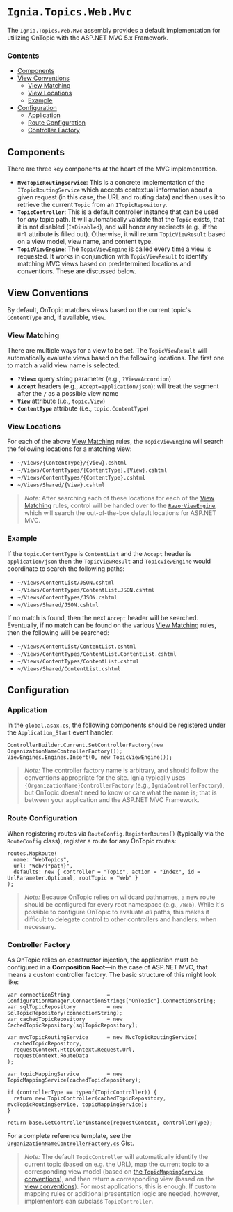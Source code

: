 ﻿# `Ignia.Topics.Web.Mvc`
The `Ignia.Topics.Web.Mvc` assembly provides a default implementation for utilizing OnTopic with the ASP.NET MVC 5.x Framework. 

### Contents
- [Components](#components)
- [View Conventions](#view-conventions)
  - [View Matching](#view-matching)
  - [View Locations](#view-locations)
  - [Example](#example)
- [Configuration](#configuration)
  - [Application](#application)
  - [Route Configuration](#route-configuration)
  - [Controller Factory](#controller-factory)

## Components
There are three key components at the heart of the MVC implementation.
- **`MvcTopicRoutingService`**: This is a concrete implementation of the `ITopicRoutingService` which accepts contextual information about a given request (in this case, the URL and routing data) and then uses it to retrieve the current `Topic` from an `ITopicRepository`.
- **`TopicController`**: This is a default controller instance that can be used for _any_ topic path. It will automatically validate that the `Topic` exists, that it is not disabled (`IsDisabled`), and will honor any redirects (e.g., if the `Url` attribute is filled out). Otherwise, it will return `TopicViewResult` based on a view model, view name, and content type.
- **`TopicViewEngine`**: The `TopicViewEngine` is called every time a view is requested. It works in conjunction with `TopicViewResult` to identify matching MVC views based on predetermined locations and conventions. These are discussed below.

## View Conventions
By default, OnTopic matches views based on the current topic's `ContentType` and, if available, `View`. 

### View Matching
There are multiple ways for a view to be set. The `TopicViewResult` will automatically evaluate views based on the following locations. The first one to match a valid view name is selected.
- **`?View=`** query string parameter (e.g., `?View=Accordion`)
- **`Accept`** headers (e.g., `Accept=application/json`); will treat the segment after the `/` as a possible view name
- **`View`** attribute (i.e., `topic.View`)
- **`ContentType`** attribute (i.e., `topic.ContentType`)

### View Locations
For each of the above [View Matching](#view-matching) rules, the `TopicViewEngine` will search the following locations for a matching view:
- `~/Views/{ContentType}/{View}.cshtml`
- `~/Views/ContentTypes/{ContentType}.{View}.cshtml`
- `~/Views/ContentTypes/{ContentType}.cshtml`
- `~/Views/Shared/{View}.cshtml`

> *Note:* After searching each of these locations for each of the [View Matching](#view-matching) rules, control will be handed over to the [`RazorViewEngine`](https://msdn.microsoft.com/en-us/library/system.web.mvc.razorviewengine%28v=vs.118%29.aspx?f=255&MSPPError=-2147217396), which will search the out-of-the-box default locations for ASP.NET MVC. 
   
### Example
If the `topic.ContentType` is `ContentList` and the `Accept` header is `application/json` then the `TopicViewResult` and `TopicViewEngine` would coordinate to search the following paths:
- `~/Views/ContentList/JSON.cshtml`
- `~/Views/ContentTypes/ContentList.JSON.cshtml`
- `~/Views/ContentTypes/JSON.cshtml`
- `~/Views/Shared/JSON.cshtml`

If no match is found, then the next `Accept` header will be searched. Eventually, if no match can be found on the various [View Matching](#view-matching) rules, then the following will be searched:

- `~/Views/ContentList/ContentList.cshtml`
- `~/Views/ContentTypes/ContentList.ContentList.cshtml`
- `~/Views/ContentTypes/ContentList.cshtml`
- `~/Views/Shared/ContentList.cshtml`

## Configuration

### Application
In the `global.asax.cs`, the following components should be registered under the `Application_Start` event handler:
```
ControllerBuilder.Current.SetControllerFactory(new OrganizationNameControllerFactory());
ViewEngines.Engines.Insert(0, new TopicViewEngine());
```
> *Note:* The controller factory name is arbitrary, and should follow the conventions appropriate for the site. Ignia typically uses `{OrganizationName}ControllerFactory` (e.g., `IgniaControllerFactory`), but OnTopic doesn't need to know or care what the name is; that is between your application and the ASP.NET MVC Framework.

### Route Configuration
When registering routes via `RouteConfig.RegisterRoutes()` (typically via the `RouteConfig` class), register a route for any OnTopic routes:
```
routes.MapRoute(
  name: "WebTopics",
  url: "Web/{*path}",
  defaults: new { controller = "Topic", action = "Index", id = UrlParameter.Optional, rootTopic = "Web" }
);
```
> *Note:* Because OnTopic relies on wildcard pathnames, a new route should be configured for every root namespace (e.g., `/Web`). While it's possible to configure OnTopic to evaluate _all_ paths, this makes it difficult to delegate control to other controllers and handlers, when necessary.

### Controller Factory
As OnTopic relies on constructor injection, the application must be configured in a **Composition Root**—in the case of ASP.NET MVC, that means a custom controller factory. The basic structure of this might look like:
```
var connectionString            = ConfigurationManager.ConnectionStrings["OnTopic"].ConnectionString;
var sqlTopicRepository          = new SqlTopicRepository(connectionString);
var cachedTopicRepository       = new CachedTopicRepository(sqlTopicRepository);
      
var mvcTopicRoutingService      = new MvcTopicRoutingService(
  cachedTopicRepository,
  requestContext.HttpContext.Request.Url,
  requestContext.RouteData
);

var topicMappingService         = new TopicMappingService(cachedTopicRepository);

if (controllerType == typeof(TopicController)) {
  return new TopicController(cachedTopicRepository, mvcTopicRoutingService, topicMappingService);
}

return base.GetControllerInstance(requestContext, controllerType);

```
For a complete reference template, see the [`OrganizationNameControllerFactory.cs`](https://gist.github.com/JeremyCaney/6ba4bb0465b7dd1992a7ffdaa1ebf813) Gist.

> *Note:* The default `TopicController` will automatically identify the current topic (based on e.g. the URL), map the current topic to a corresponding view model (based on [the `TopicMappingService` conventions](../Ignia.Topics/Mapping/)), and then return a corresponding view (based on the [view conventions](#view-conventions)). For most applications, this is enough. If custom mapping rules or additional presentation logic are needed, however, implementors can subclass `TopicController`. 


